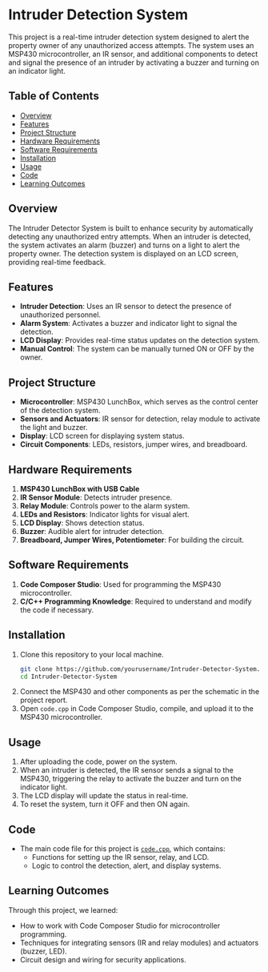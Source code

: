 # Intruder Detection System

This project is a real-time intruder detection system designed to alert the property owner of any unauthorized access attempts. The system uses an MSP430 microcontroller, an IR sensor, and additional components to detect and signal the presence of an intruder by activating a buzzer and turning on an indicator light. 

## Table of Contents
- [Overview](#overview)
- [Features](#features)
- [Project Structure](#project-structure)
- [Hardware Requirements](#hardware-requirements)
- [Software Requirements](#software-requirements)
- [Installation](#installation)
- [Usage](#usage)
- [Code](#code)
- [Learning Outcomes](#learning-outcomes)

## Overview
The Intruder Detector System is built to enhance security by automatically detecting any unauthorized entry attempts. When an intruder is detected, the system activates an alarm (buzzer) and turns on a light to alert the property owner. The detection system is displayed on an LCD screen, providing real-time feedback.

## Features
- **Intruder Detection**: Uses an IR sensor to detect the presence of unauthorized personnel.
- **Alarm System**: Activates a buzzer and indicator light to signal the detection.
- **LCD Display**: Provides real-time status updates on the detection system.
- **Manual Control**: The system can be manually turned ON or OFF by the owner.

## Project Structure
- **Microcontroller**: MSP430 LunchBox, which serves as the control center of the detection system.
- **Sensors and Actuators**: IR sensor for detection, relay module to activate the light and buzzer.
- **Display**: LCD screen for displaying system status.
- **Circuit Components**: LEDs, resistors, jumper wires, and breadboard.

## Hardware Requirements
1. **MSP430 LunchBox with USB Cable**
2. **IR Sensor Module**: Detects intruder presence.
3. **Relay Module**: Controls power to the alarm system.
4. **LEDs and Resistors**: Indicator lights for visual alert.
5. **LCD Display**: Shows detection status.
6. **Buzzer**: Audible alert for intruder detection.
7. **Breadboard, Jumper Wires, Potentiometer**: For building the circuit.

## Software Requirements
1. **Code Composer Studio**: Used for programming the MSP430 microcontroller.
2. **C/C++ Programming Knowledge**: Required to understand and modify the code if necessary.

## Installation
1. Clone this repository to your local machine.
    ```bash
    git clone https://github.com/yourusername/Intruder-Detector-System.git
    cd Intruder-Detector-System
    ```
2. Connect the MSP430 and other components as per the schematic in the project report.
3. Open `code.cpp` in Code Composer Studio, compile, and upload it to the MSP430 microcontroller.

## Usage
1. After uploading the code, power on the system.
2. When an intruder is detected, the IR sensor sends a signal to the MSP430, triggering the relay to activate the buzzer and turn on the indicator light.
3. The LCD display will update the status in real-time.
4. To reset the system, turn it OFF and then ON again.

## Code
- The main code file for this project is [`code.cpp`](code.cpp), which contains:
  - Functions for setting up the IR sensor, relay, and LCD.
  - Logic to control the detection, alert, and display systems.

## Learning Outcomes
Through this project, we learned:
- How to work with Code Composer Studio for microcontroller programming.
- Techniques for integrating sensors (IR and relay modules) and actuators (buzzer, LED).
- Circuit design and wiring for security applications.
